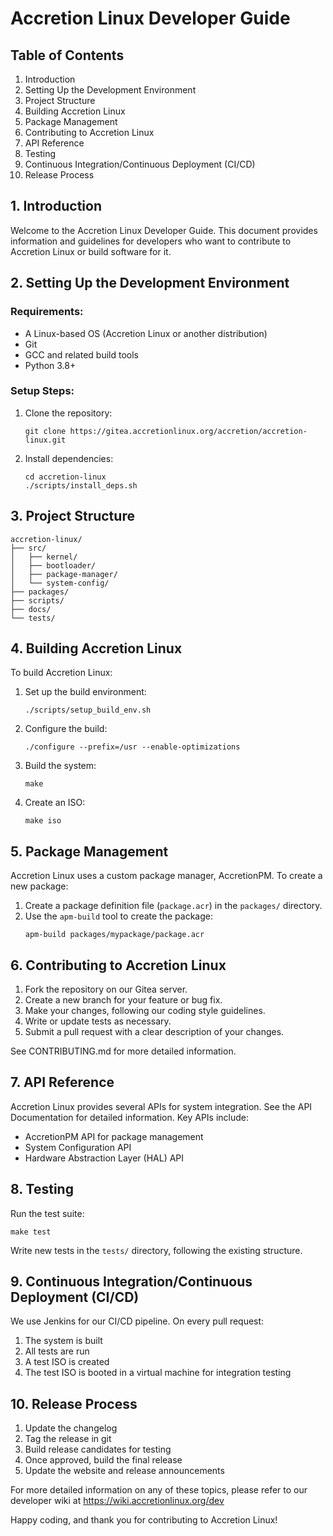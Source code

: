 # Accretion Linux Developer Guide

## Table of Contents

1. Introduction
2. Setting Up the Development Environment
3. Project Structure
4. Building Accretion Linux
5. Package Management
6. Contributing to Accretion Linux
7. API Reference
8. Testing
9. Continuous Integration/Continuous Deployment (CI/CD)
10. Release Process

## 1. Introduction

Welcome to the Accretion Linux Developer Guide. This document provides information and guidelines for developers who want to contribute to Accretion Linux or build software for it.

## 2. Setting Up the Development Environment

### Requirements:
- A Linux-based OS (Accretion Linux or another distribution)
- Git
- GCC and related build tools
- Python 3.8+

### Setup Steps:
1. Clone the repository:
   ```
   git clone https://gitea.accretionlinux.org/accretion/accretion-linux.git
   ```
2. Install dependencies:
   ```
   cd accretion-linux
   ./scripts/install_deps.sh
   ```

## 3. Project Structure

```
accretion-linux/
├── src/
│   ├── kernel/
│   ├── bootloader/
│   ├── package-manager/
│   └── system-config/
├── packages/
├── scripts/
├── docs/
└── tests/
```

## 4. Building Accretion Linux

To build Accretion Linux:

1. Set up the build environment:
   ```
   ./scripts/setup_build_env.sh
   ```
2. Configure the build:
   ```
   ./configure --prefix=/usr --enable-optimizations
   ```
3. Build the system:
   ```
   make
   ```
4. Create an ISO:
   ```
   make iso
   ```

## 5. Package Management

Accretion Linux uses a custom package manager, AccretionPM. To create a new package:

1. Create a package definition file (`package.acr`) in the `packages/` directory.
2. Use the `apm-build` tool to create the package:
   ```
   apm-build packages/mypackage/package.acr
   ```

## 6. Contributing to Accretion Linux

1. Fork the repository on our Gitea server.
2. Create a new branch for your feature or bug fix.
3. Make your changes, following our coding style guidelines.
4. Write or update tests as necessary.
5. Submit a pull request with a clear description of your changes.

See CONTRIBUTING.md for more detailed information.

## 7. API Reference

Accretion Linux provides several APIs for system integration. See the API Documentation for detailed information. Key APIs include:

- AccretionPM API for package management
- System Configuration API
- Hardware Abstraction Layer (HAL) API

## 8. Testing

Run the test suite:
```
make test
```

Write new tests in the `tests/` directory, following the existing structure.

## 9. Continuous Integration/Continuous Deployment (CI/CD)

We use Jenkins for our CI/CD pipeline. On every pull request:

1. The system is built
2. All tests are run
3. A test ISO is created
4. The test ISO is booted in a virtual machine for integration testing

## 10. Release Process

1. Update the changelog
2. Tag the release in git
3. Build release candidates for testing
4. Once approved, build the final release
5. Update the website and release announcements

For more detailed information on any of these topics, please refer to our developer wiki at https://wiki.accretionlinux.org/dev

Happy coding, and thank you for contributing to Accretion Linux!
